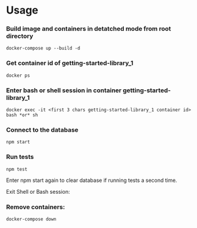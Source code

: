 # Usage

### Build image and containers in detatched mode from root directory

```
docker-compose up --build -d
```

### Get container id of getting-started-library_1

```
docker ps
```

### Enter bash or shell session in container getting-started-library_1

```
docker exec -it <first 3 chars getting-started-library_1 container id> bash *or* sh
```

### Connect to the database

```
npm start
```

### Run tests

```
npm test
```

Enter npm start again to clear database if running tests a second time.

Exit Shell or Bash session:

### Remove containers:

```
docker-compose down
```
